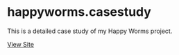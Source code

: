 # happyworms.casestudy
This is a detailed case study of my Happy Worms project.

[View Site](https://github.com/cassandraneri/happyworms.casestudy)
